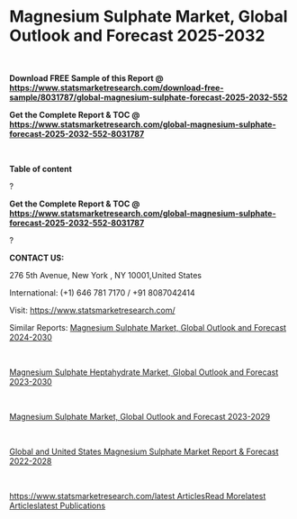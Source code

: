 <h1>Magnesium Sulphate Market, Global Outlook and Forecast 2025-2032</h1><br/><p><strong>Download FREE Sample of this Report @ <a href="https://www.statsmarketresearch.com/download-free-sample/8031787/global-magnesium-sulphate-forecast-2025-2032-552">https://www.statsmarketresearch.com/download-free-sample/8031787/global-magnesium-sulphate-forecast-2025-2032-552</a></strong></p>
 
 
 
 <div><b>Get the Complete Report & TOC @ <a href="https://www.statsmarketresearch.com/global-magnesium-sulphate-forecast-2025-2032-552-8031787">https://www.statsmarketresearch.com/global-magnesium-sulphate-forecast-2025-2032-552-8031787</a></b></div>
 
 
 
 <p><br />
 
 <b>Table of content</b></p>
 
 
 
 <p>? </p>
 
 
 
 <div><b>Get the Complete Report & TOC @ <a href="https://www.statsmarketresearch.com/global-magnesium-sulphate-forecast-2025-2032-552-8031787">https://www.statsmarketresearch.com/global-magnesium-sulphate-forecast-2025-2032-552-8031787</a></b></div>
 
 
 
 <p>? </p>
 
 
 
 <p><b>CONTACT US:</b><br />
 
 276 5th Avenue, New York , NY 10001,United States<br />
 
 International: (+1) 646 781 7170 / +91 8087042414<br />
 
 Visit: <a href="https://www.statsmarketresearch.com/">https://www.statsmarketresearch.com/</a><br />
 
 Similar Reports: <a href="https://www.statsmarketresearch.com/global-magnesium-sulphate-forecast-2025-2032-552-8031787">Magnesium Sulphate Market, Global Outlook and Forecast 2024-2030</a><br />
 
 <br />
 
 <a href="https://www.statsmarketresearch.com/global-magnesium-sulphate-forecast-2025-2032-552-8031787">Magnesium Sulphate Heptahydrate Market, Global Outlook and Forecast 2023-2030</a><br />
 
 <br />
 
 <a href="https://www.statsmarketresearch.com/global-magnesium-sulphate-forecast-2025-2032-552-8031787">Magnesium Sulphate Market, Global Outlook and Forecast 2023-2029</a><br />
 
 <br />
 
 <a href="https://www.statsmarketresearch.com/global-magnesium-sulphate-forecast-2025-2032-552-8031787">Global and United States Magnesium Sulphate Market Report & Forecast 2022-2028</a><br />
 
 <br />
 
 <a href="https://gyeongbokgung.com">https://www.statsmarketresearch.com/</a><a href="https://hallyeomaritime.com">latest Articles</a><a href="https://jingwansa.com">Read More</a><a href="https://nguoiviet.jp/">latest Articles</a><a href="https://www.intelmarketresearch.com/">latest Publications</a></p>